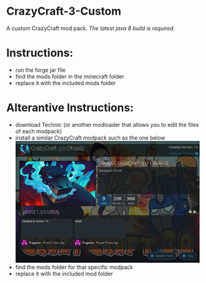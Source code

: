 # CrazyCraft-3-Custom
A custom CrazyCraft mod pack.
*The latest java 8 build is required.*
# Instructions: 
 - run the forge jar file
 - find the mods folder in the minecraft folder
 - replace it with the included mods folder
# Alterantive Instructions:
 - download Technic (or another modloader that allows you to edit the files of each modpack)
 - install a similar CrazyCraft modpack such as the one below
![alt text](http://github.com/gaberighter/CrazyCraft-3-Custom/blob/main/technic.png?raw=true)
 - find the mods folder for that specific modpack
 - replace it with the included mod folder
